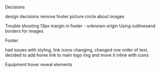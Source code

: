 Decisions

design decisions
remove footer picture
circle about images



Trouble shooting
13px margin in footer - unknown origin
Using outlinesand borders for images



Footer

had issues with styling, link icons changing, changed row order of text, decided to add home link to main logo img and move it inline with icons

Equipment
hover reveal elements